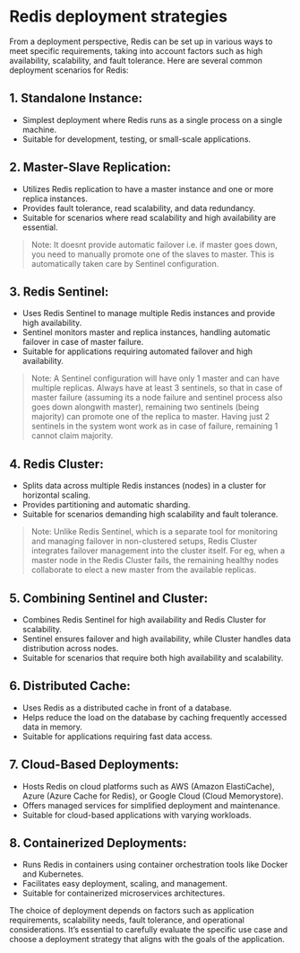 # Redis deployment strategies
From a deployment perspective, Redis can be set up in various ways to meet specific requirements, taking into account factors such as high availability, scalability, and fault tolerance. Here are several common deployment scenarios for Redis:

## 1. Standalone Instance:
* Simplest deployment where Redis runs as a single process on a single machine.
* Suitable for development, testing, or small-scale applications.

## 2. Master-Slave Replication:
* Utilizes Redis replication to have a master instance and one or more replica instances.
* Provides fault tolerance, read scalability, and data redundancy.
* Suitable for scenarios where read scalability and high availability are essential.

> Note: It doesnt provide automatic failover i.e. if master goes down, you need to manually promote one of the slaves to master. This is automatically taken care by Sentinel configuration.

## 3. Redis Sentinel:
* Uses Redis Sentinel to manage multiple Redis instances and provide high availability.
* Sentinel monitors master and replica instances, handling automatic failover in case of master failure.
* Suitable for applications requiring automated failover and high availability.

> Note: A Sentinel configuration will have only 1 master and can have multiple replicas. Always have at least 3 sentinels, so that in case of master failure (assuming its a node failure and sentinel process also goes down alongwith master), remaining two sentinels (being majority) can promote one of the replica to master. Having just 2 sentinels in the system wont work as in case of failure, remaining 1 cannot claim majority.

## 4. Redis Cluster:
* Splits data across multiple Redis instances (nodes) in a cluster for horizontal scaling.
* Provides partitioning and automatic sharding.
* Suitable for scenarios demanding high scalability and fault tolerance.

> Note: Unlike Redis Sentinel, which is a separate tool for monitoring and managing failover in non-clustered setups, Redis Cluster integrates failover management into the cluster itself. For eg, when a master node in the Redis Cluster fails, the remaining healthy nodes collaborate to elect a new master from the available replicas.

## 5. Combining Sentinel and Cluster:
* Combines Redis Sentinel for high availability and Redis Cluster for scalability.
* Sentinel ensures failover and high availability, while Cluster handles data distribution across nodes.
* Suitable for scenarios that require both high availability and scalability.

## 6. Distributed Cache:
* Uses Redis as a distributed cache in front of a database.
* Helps reduce the load on the database by caching frequently accessed data in memory.
* Suitable for applications requiring fast data access.

## 7. Cloud-Based Deployments:
* Hosts Redis on cloud platforms such as AWS (Amazon ElastiCache), Azure (Azure Cache for Redis), or Google Cloud (Cloud Memorystore).
* Offers managed services for simplified deployment and maintenance.
* Suitable for cloud-based applications with varying workloads.

## 8. Containerized Deployments:
* Runs Redis in containers using container orchestration tools like Docker and Kubernetes.
* Facilitates easy deployment, scaling, and management.
* Suitable for containerized microservices architectures.

The choice of deployment depends on factors such as application requirements, scalability needs, fault tolerance, and operational considerations. It’s essential to carefully evaluate the specific use case and choose a deployment strategy that aligns with the goals of the application.
